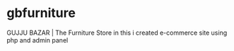 # gbfurniture
GUJJU BAZAR | The Furniture Store 
in this i created e-commerce site using php and admin panel
